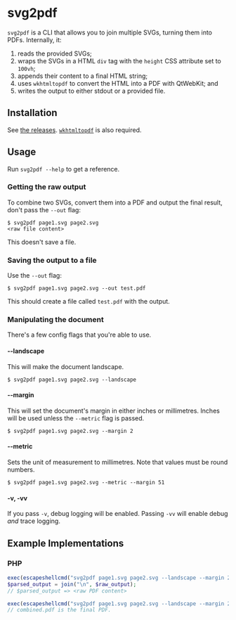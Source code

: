 # svg2pdf

`svg2pdf` is a CLI that allows you to join multiple SVGs, turning them into PDFs. Internally, it:

1. reads the provided SVGs;
2. wraps the SVGs in a HTML `div` tag with the `height` CSS attribute set to `100vh`;
3. appends their content to a final HTML string;
4. uses `wkhtmltopdf` to convert the HTML into a PDF with QtWebKit; and
5. writes the output to either stdout or a provided file.

## Installation

See [the releases](https://github.com/alexpriv/svg2pdf/releases). [`wkhtmltopdf`](https://wkhtmltopdf.org) is also required.

## Usage

Run `svg2pdf --help` to get a reference.

### Getting the raw output

To combine two SVGs, convert them into a PDF and output the final result, don't pass the `--out` flag:

```console
$ svg2pdf page1.svg page2.svg
<raw file content>
```

This doesn't save a file.

### Saving the output to a file

Use the `--out` flag:

```console
$ svg2pdf page1.svg page2.svg --out test.pdf
```

This should create a file called `test.pdf` with the output.

### Manipulating the document

There's a few config flags that you're able to use.

#### --landscape

This will make the document landscape.

```console
$ svg2pdf page1.svg page2.svg --landscape
```

#### --margin

This will set the document's margin in either inches or millimetres. Inches will be used unless the `--metric` flag is passed.

```console
$ svg2pdf page1.svg page2.svg --margin 2
```

#### --metric

Sets the unit of measurement to millimetres. Note that values must be round numbers.

```console
$ svg2pdf page1.svg page2.svg --metric --margin 51
```

#### -v, -vv

If you pass `-v`, debug logging will be enabled. Passing `-vv` will enable debug _and_ trace logging.

## Example Implementations

### PHP

```php
exec(escapeshellcmd("svg2pdf page1.svg page2.svg --landscape --margin 2"), $raw_output);
$parsed_output = join("\n", $raw_output);
// $parsed_output => <raw PDF content>

exec(escapeshellcmd("svg2pdf page1.svg page2.svg --landscape --margin 2 --out combined.pdf"));
// combined.pdf is the final PDF.
```
